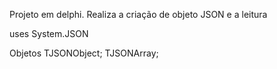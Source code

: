 Projeto em delphi. Realiza a criação de objeto JSON e a leitura

uses 
  System.JSON
  
Objetos 
  TJSONObject;
  TJSONArray;  
